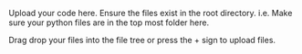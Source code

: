 Upload your code here. Ensure the files exist in the root directory.
i.e. Make sure your python files are in the top most folder here.

Drag drop your files into the file tree or press the + sign to upload
files.

